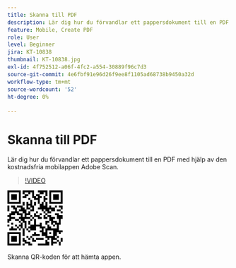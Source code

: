 ```yaml
---
title: Skanna till PDF
description: Lär dig hur du förvandlar ett pappersdokument till en PDF med den kostnadsfria mobilappen Adobe Scan
feature: Mobile, Create PDF
role: User
level: Beginner
jira: KT-10838
thumbnail: KT-10838.jpg
exl-id: 4f752512-a06f-4fc2-a554-30889f96c7d3
source-git-commit: 4e6fbf91e96d26f9ee8f1105ad68738b9450a32d
workflow-type: tm+mt
source-wordcount: '52'
ht-degree: 0%

---
```


# Skanna till PDF

Lär dig hur du förvandlar ett pappersdokument till en PDF med hjälp av den kostnadsfria mobilappen Adobe Scan.

>[!VIDEO](https://video.tv.adobe.com/v/3409254?quality=12&learn=on&hidetitle=true)

![QR-kod](../assets/Scanqrcode.jpg)

Skanna QR-koden för att hämta appen.
